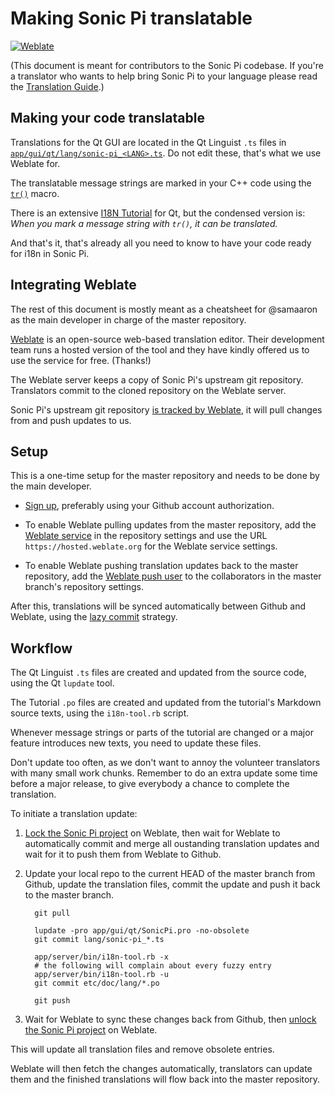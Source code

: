 # Making Sonic Pi translatable

[![Weblate](https://hosted.weblate.org/widgets/sonic-pi/-/svg-badge.svg)](https://hosted.weblate.org/engage/sonic-pi/)

(This document is meant for contributors to the Sonic Pi codebase. If 
you're a translator who wants to help bring Sonic Pi to your language 
please read the [Translation Guide](TRANSLATION.md).)

## Making your code translatable

Translations for the Qt GUI are located in the Qt Linguist `.ts` files 
in [`app/gui/qt/lang/sonic-pi_<LANG>.ts`](./app/gui/qt/lang/). Do not 
edit these, that's what we use Weblate for.

The translatable message strings are marked in your C++ code using the 
[`tr()`](https://wiki.qt.io/QtInternationalization#What_is_tr.28.29.3F) 
macro.

There is an extensive [I18N 
Tutorial](http://doc.qt.io/qt-5/internationalization.html) for Qt, but 
the condensed version is: _When you mark a message string with `tr()`, 
it can be translated._

And that's it, that's already all you need to know to have your code
ready for i18n in Sonic Pi.

## Integrating Weblate

The rest of this document is mostly meant as a cheatsheet for @samaaron 
as the main developer in charge of the master repository.

[Weblate](https://weblate.org) is an open-source web-based translation 
editor. Their development team runs a hosted version of the tool and 
they have kindly offered us to use the service for free. (Thanks!)

The Weblate server keeps a copy of Sonic Pi's upstream git repository. 
Translators commit to the cloned repository on the Weblate server.

Sonic Pi's upstream git repository [is tracked by 
Weblate](http://weblate.readthedocs.io/en/latest/admin/continuous.html), 
it will pull changes from and push updates to us.

## Setup

This is a one-time setup for the master repository and needs to be done 
by the main developer.

- [Sign up](https://hosted.weblate.org/accounts/register/),
  preferably using your Github account authorization.

- To enable Weblate pulling updates from the master repository, add the
  [Weblate service](https://docs.weblate.org/en/latest/admin/continuous.html#github-setup)
  in the repository settings and use the URL
  `https://hosted.weblate.org` for the Weblate service settings.

- To enable Weblate pushing translation updates back to the master 
  repository, add the [Weblate push user](https://github.com/weblate) 
  to the collaborators in the master branch's repository settings.

After this, translations will be synced automatically between Github 
and Weblate, using the [lazy 
commit](http://weblate.readthedocs.io/en/latest/admin/continuous.html#lazy-commits) 
strategy.

## Workflow

The Qt Linguist `.ts` files are created and updated from the source 
code, using the Qt `lupdate` tool.

The Tutorial `.po` files are created and updated from the tutorial's
Markdown source texts, using the `i18n-tool.rb` script.

Whenever message strings or parts of the tutorial are changed or a
major feature introduces new texts, you need to update these files.

Don't update too often, as we don't want to annoy the volunteer 
translators with many small work chunks. Remember to do an extra update 
some time before a major release, to give everybody a chance to 
complete the translation.

To initiate a translation update:

1. [Lock the Sonic Pi project](https://hosted.weblate.org/projects/sonic-pi/#repository)
   on Weblate, then wait for Weblate to automatically commit and merge
   all oustanding  translation updates and wait for it to push them from
   Weblate to Github.

2. Update your local repo to the current HEAD of the master branch from 
   Github, update the translation files, commit the update and push it
   back to the master branch.
  
   ```
     git pull

     lupdate -pro app/gui/qt/SonicPi.pro -no-obsolete
     git commit lang/sonic-pi_*.ts

     app/server/bin/i18n-tool.rb -x
     # the following will complain about every fuzzy entry
     app/server/bin/i18n-tool.rb -u
     git commit etc/doc/lang/*.po
     
     git push
   ```

3. Wait for Weblate to sync these changes back from Github, then
   [unlock the Sonic Pi project](https://hosted.weblate.org/projects/sonic-pi/#repository)
   on Weblate.

This will update all translation files and remove obsolete entries.

Weblate will then fetch the changes automatically, translators can 
update them and the finished translations will flow back into the 
master repository.
